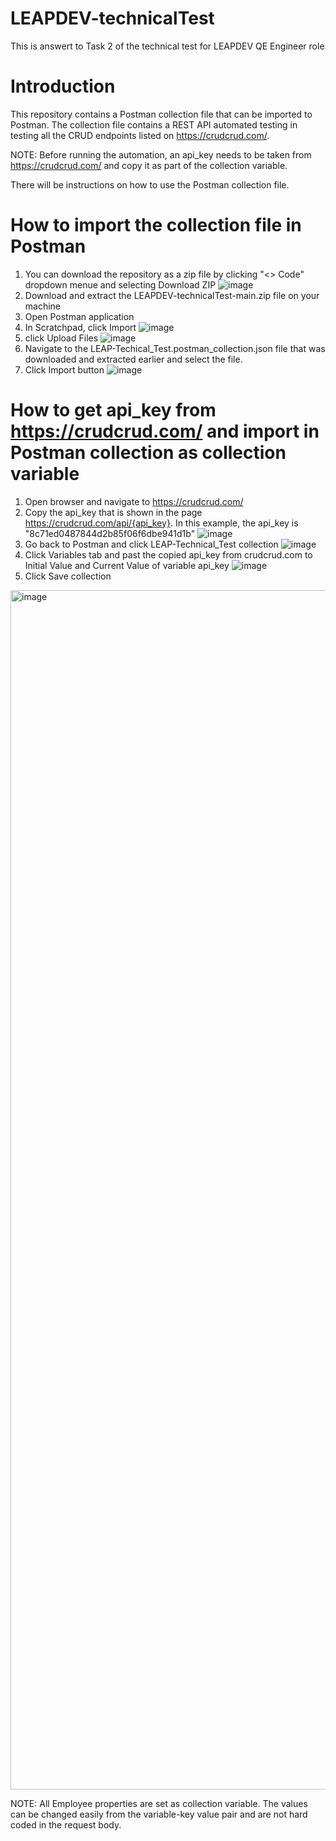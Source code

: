# LEAPDEV-technicalTest
This is answert to Task 2 of the technical test for LEAPDEV QE Engineer role

# Introduction
This repository contains a Postman collection file that can be imported to Postman. The collection file contains a REST API automated testing in testing all the CRUD endpoints listed on https://crudcrud.com/. 

NOTE: 
Before running the automation, an api_key needs to be taken from https://crudcrud.com/ and copy it as part of the collection variable. 

There will be instructions on how to use the Postman collection file. 

# How to import the collection file in Postman
1. You can download the repository as a zip file by clicking "<> Code" dropdown menue and selecting Download ZIP
![image](https://user-images.githubusercontent.com/68898560/232931606-f14b4609-a6d0-4efd-be98-d975f3482f16.png)
2. Download and extract the LEAPDEV-technicalTest-main.zip file on your machine 
3. Open Postman application
4. In Scratchpad, click Import
![image](https://user-images.githubusercontent.com/68898560/232934717-d840552a-be18-4b9a-af85-d3fbd9131535.png)
5. click Upload Files
![image](https://user-images.githubusercontent.com/68898560/232934779-49b05170-778c-458e-9d6e-5cb56ea2ce01.png)
6. Navigate to the LEAP-Techical_Test.postman_collection.json file that was downloaded and extracted earlier and select the file. 
7. Click Import button
![image](https://user-images.githubusercontent.com/68898560/232934964-b6f89e45-8a7f-4f15-83c4-864ffd81f33a.png)

# How to get api_key from https://crudcrud.com/ and import in Postman collection as collection variable
1. Open browser and navigate to https://crudcrud.com/
2. Copy the api_key that is shown in the page https://crudcrud.com/api/{api_key}. In this example, the api_key is "8c71ed0487844d2b85f06f6dbe941d1b"
![image](https://user-images.githubusercontent.com/68898560/232935801-4e5399cb-efc2-465a-9cf5-be90e5c2f7e9.png)
3. Go back to Postman and click LEAP-Technical_Test collection
![image](https://user-images.githubusercontent.com/68898560/232935903-56177739-c0b6-4320-95a4-7ddec0de8409.png)
4. Click Variables tab and past the copied api_key from crudcrud.com to Initial Value and Current Value of variable api_key
![image](https://user-images.githubusercontent.com/68898560/232936180-4d476459-3984-4ba9-9bbb-b09e8cb9f775.png)
5. Click Save collection
<img width="1919" alt="image" src="https://user-images.githubusercontent.com/68898560/232941542-f9849f15-e5f1-4c14-9064-a5b58a7b32fd.png">

NOTE:
All Employee properties are set as collection variable. The values can be changed easily from the variable-key value pair and are not hard coded in the request body. 
